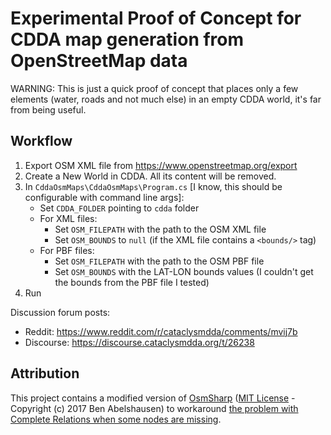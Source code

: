# Experimental Proof of Concept for CDDA map generation from OpenStreetMap data

WARNING: This is just a quick proof of concept that places only a few elements (water, roads and not much else) in an empty CDDA world, it's far from being useful.

## Workflow

1. Export OSM XML file from <https://www.openstreetmap.org/export>
2. Create a New World in CDDA. All its content will be removed.
3. In `CddaOsmMaps\CddaOsmMaps\Program.cs` [I know, this should be configurable with command line args]:
    - Set `CDDA_FOLDER` pointing to `cdda` folder
    - For XML files:
        - Set `OSM_FILEPATH` with the path to the OSM XML file
        - Set `OSM_BOUNDS` to `null` (if the XML file contains a `<bounds/>` tag)
    - For PBF files:
        - Set `OSM_FILEPATH` with the path to the OSM PBF file
        - Set `OSM_BOUNDS` with the LAT-LON bounds values (I couldn't get the bounds from the PBF file I tested)
4. Run

Discussion forum posts:

- Reddit: <https://www.reddit.com/r/cataclysmdda/comments/mvij7b>
- Discourse: <https://discourse.cataclysmdda.org/t/26238>

## Attribution

This project contains a modified version of [OsmSharp](https://github.com/OsmSharp/core) ([MIT License](https://github.com/OsmSharp/core/blob/develop/LICENSE.md) - Copyright (c) 2017 Ben Abelshausen) to workaround [the problem with Complete Relations when some nodes are missing](https://github.com/OsmSharp/core/issues/63).
